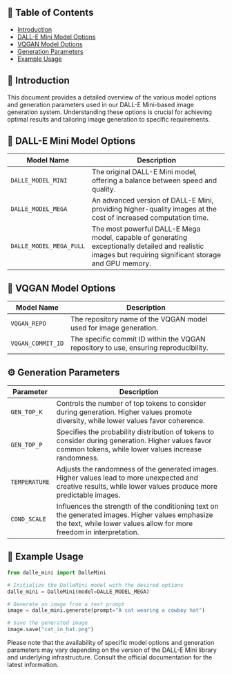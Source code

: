 ## 🔗 Table of Contents ##

- [Introduction](#introduction)
- [DALL-E Mini Model Options](#dalle-e-mini-model-options)
- [VQGAN Model Options](#vqgan-model-options)
- [Generation Parameters](#generation-parameters)
- [Example Usage](#example-usage)

## 📖 Introduction ##

This document provides a detailed overview of the various model options and generation parameters used in our DALL-E Mini-based image generation system. Understanding these options is crucial for achieving optimal results and tailoring image generation to specific requirements.

## 🎨 DALL-E Mini Model Options ##

| Model Name | Description |
|---|---|
| `DALLE_MODEL_MINI` | The original DALL-E Mini model, offering a balance between speed and quality. |
| `DALLE_MODEL_MEGA` | An advanced version of DALL-E Mini, providing higher-quality images at the cost of increased computation time. |
| `DALLE_MODEL_MEGA_FULL` | The most powerful DALL-E Mega model, capable of generating exceptionally detailed and realistic images but requiring significant storage and GPU memory. |

## 📸 VQGAN Model Options ##

| Model Name | Description |
|---|---|
| `VQGAN_REPO` | The repository name of the VQGAN model used for image generation. |
| `VQGAN_COMMIT_ID` | The specific commit ID within the VQGAN repository to use, ensuring reproducibility. |

## ⚙️ Generation Parameters ##

| Parameter | Description |
|---|---|
| `GEN_TOP_K` | Controls the number of top tokens to consider during generation. Higher values promote diversity, while lower values favor coherence. |
| `GEN_TOP_P` | Specifies the probability distribution of tokens to consider during generation. Higher values favor common tokens, while lower values increase randomness. |
| `TEMPERATURE` | Adjusts the randomness of the generated images. Higher values lead to more unexpected and creative results, while lower values produce more predictable images. |
| `COND_SCALE` | Influences the strength of the conditioning text on the generated images. Higher values emphasize the text, while lower values allow for more freedom in interpretation. |

## 🚀 Example Usage ##

```python
from dalle_mini import DalleMini

# Initialize the DalleMini model with the desired options
dalle_mini = DalleMini(model=DALLE_MODEL_MEGA)

# Generate an image from a text prompt
image = dalle_mini.generate(prompt="A cat wearing a cowboy hat")

# Save the generated image
image.save("cat_in_hat.png")
```

Please note that the availability of specific model options and generation parameters may vary depending on the version of the DALL-E Mini library and underlying infrastructure. Consult the official documentation for the latest information.